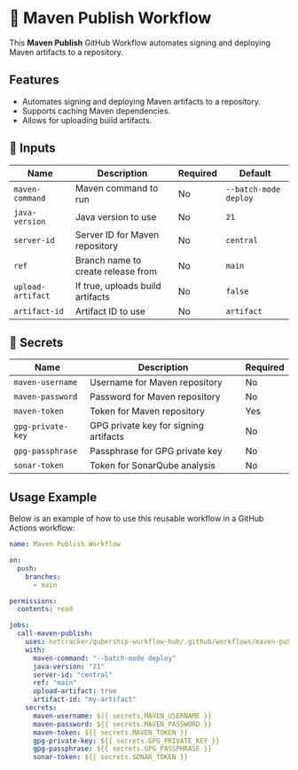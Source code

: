 # 🚀 Maven Publish Workflow

This **Maven Publish** GitHub Workflow automates signing and deploying Maven artifacts to a repository.

## Features

- Automates signing and deploying Maven artifacts to a repository.
- Supports caching Maven dependencies.
- Allows for uploading build artifacts.

## 📌 Inputs

| Name            | Description                              | Required | Default                  |
| --------------- | ---------------------------------------- | -------- | ------------------------ |
| `maven-command` | Maven command to run                     | No       | `--batch-mode deploy`    |
| `java-version`  | Java version to use                      | No       | `21`                     |
| `server-id`     | Server ID for Maven repository           | No       | `central`                |
| `ref`           | Branch name to create release from       | No       | `main`                   |
| `upload-artifact` | If true, uploads build artifacts        | No       | `false`                  |
| `artifact-id`   | Artifact ID to use                       | No       | `artifact`               |

## 📌 Secrets

| Name             | Description                              | Required |
| ---------------- | ---------------------------------------- | -------- |
| `maven-username` | Username for Maven repository            | No       |
| `maven-password` | Password for Maven repository            | No       |
| `maven-token`    | Token for Maven repository               | Yes      |
| `gpg-private-key`| GPG private key for signing artifacts    | No       |
| `gpg-passphrase` | Passphrase for GPG private key           | No       |
| `sonar-token`    | Token for SonarQube analysis             | No       |

## Usage Example

Below is an example of how to use this reusable workflow in a GitHub Actions workflow:

```yaml
name: Maven Publish Workflow

on:
  push:
    branches:
      - main

permissions:
  contents: read  

jobs:
  call-maven-publish:
    uses: netcracker/qubership-workflow-hub/.github/workflows/maven-publish.yml@v1.0.1
    with:
      maven-command: "--batch-mode deploy"
      java-version: "21"
      server-id: "central"
      ref: "main"
      upload-artifact: true
      artifact-id: "my-artifact"
    secrets:
      maven-username: ${{ secrets.MAVEN_USERNAME }}
      maven-password: ${{ secrets.MAVEN_PASSWORD }}
      maven-token: ${{ secrets.MAVEN_TOKEN }}
      gpg-private-key: ${{ secrets.GPG_PRIVATE_KEY }}
      gpg-passphrase: ${{ secrets.GPG_PASSPHRASE }}
      sonar-token: ${{ secrets.SONAR_TOKEN }}
```
